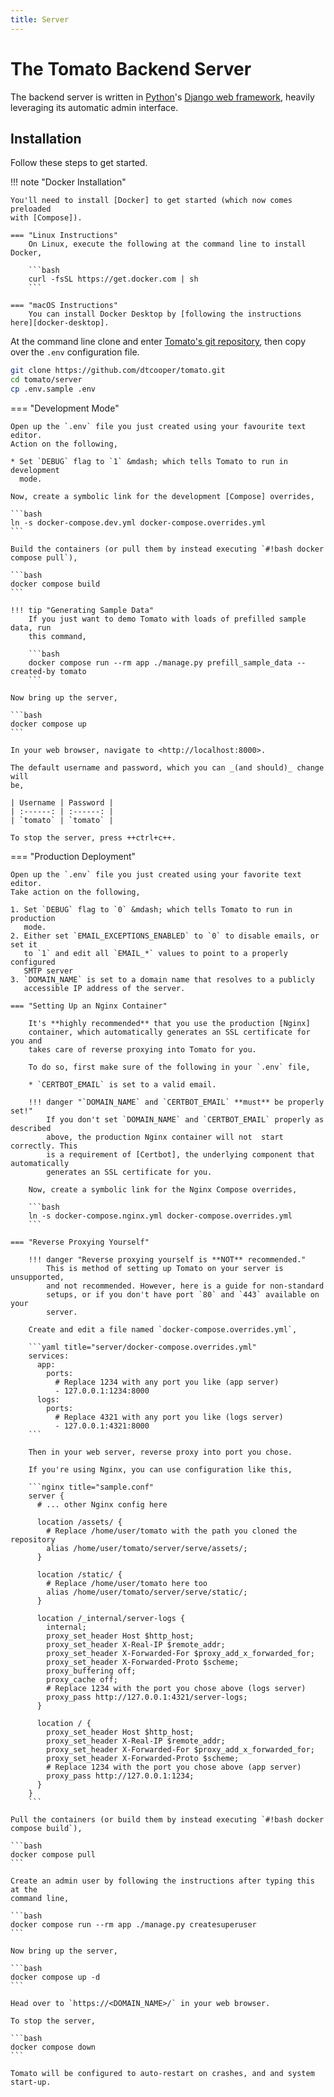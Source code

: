 ```yaml
---
title: Server
---
```


# The Tomato Backend Server

The backend server is written in [Python]'s [Django web framework][django],
heavily leveraging its automatic admin interface.

## Installation

Follow these steps to get started.

!!! note "Docker Installation"

    You'll need to install [Docker] to get started (which now comes preloaded
    with [Compose]).

    === "Linux Instructions"
        On Linux, execute the following at the command line to install Docker,

        ```bash
        curl -fsSL https://get.docker.com | sh
        ```

    === "macOS Instructions"
        You can install Docker Desktop by [following the instructions here][docker-desktop].


At the command line clone and enter [Tomato's git repository][tomato-git], then
copy over the `.env` configuration file.

```bash
git clone https://github.com/dtcooper/tomato.git
cd tomato/server
cp .env.sample .env
```

=== "Development Mode"

    Open up the `.env` file you just created using your favourite text editor.
    Action on the following,

    * Set `DEBUG` flag to `1` &mdash; which tells Tomato to run in development
      mode.

    Now, create a symbolic link for the development [Compose] overrides,

    ```bash
    ln -s docker-compose.dev.yml docker-compose.overrides.yml
    ```

    Build the containers (or pull them by instead executing `#!bash docker compose pull`),

    ```bash
    docker compose build
    ```

    !!! tip "Generating Sample Data"
        If you just want to demo Tomato with loads of prefilled sample data, run
        this command,

        ```bash
        docker compose run --rm app ./manage.py prefill_sample_data --created-by tomato
        ```

    Now bring up the server,

    ```bash
    docker compose up
    ```

    In your web browser, navigate to <http://localhost:8000>.

    The default username and password, which you can _(and should)_ change will
    be,

    | Username | Password |
    | :------: | :------: |
    | `tomato` | `tomato` |

    To stop the server, press ++ctrl+c++.


=== "Production Deployment"

    Open up the `.env` file you just created using your favorite text editor.
    Take action on the following,

    1. Set `DEBUG` flag to `0` &mdash; which tells Tomato to run in production
       mode.
    2. Either set `EMAIL_EXCEPTIONS_ENABLED` to `0` to disable emails, or set it
       to `1` and edit all `EMAIL_*` values to point to a properly configured
       SMTP server
    3. `DOMAIN_NAME` is set to a domain name that resolves to a publicly
       accessible IP address of the server.

    === "Setting Up an Nginx Container"

        It's **highly recommended** that you use the production [Nginx]
        container, which automatically generates an SSL certificate for you and
        takes care of reverse proxying into Tomato for you.

        To do so, first make sure of the following in your `.env` file,

        * `CERTBOT_EMAIL` is set to a valid email.

        !!! danger "`DOMAIN_NAME` and `CERTBOT_EMAIL` **must** be properly set!"
            If you don't set `DOMAIN_NAME` and `CERTBOT_EMAIL` properly as described
            above, the production Nginx container will not  start correctly. This
            is a requirement of [Certbot], the underlying component that automatically
            generates an SSL certificate for you.

        Now, create a symbolic link for the Nginx Compose overrides,

        ```bash
        ln -s docker-compose.nginx.yml docker-compose.overrides.yml
        ```

    === "Reverse Proxying Yourself"

        !!! danger "Reverse proxying yourself is **NOT** recommended."
            This is method of setting up Tomato on your server is unsupported,
            and not recommended. However, here is a guide for non-standard
            setups, or if you don't have port `80` and `443` available on your
            server.

        Create and edit a file named `docker-compose.overrides.yml`,

        ```yaml title="server/docker-compose.overrides.yml"
        services:
          app:
            ports:
              # Replace 1234 with any port you like (app server)
              - 127.0.0.1:1234:8000
          logs:
            ports:
              # Replace 4321 with any port you like (logs server)
              - 127.0.0.1:4321:8000
        ```

        Then in your web server, reverse proxy into port you chose.

        If you're using Nginx, you can use configuration like this,

        ```nginx title="sample.conf"
        server {
          # ... other Nginx config here

          location /assets/ {
            # Replace /home/user/tomato with the path you cloned the repository
            alias /home/user/tomato/server/serve/assets/;
          }

          location /static/ {
            # Replace /home/user/tomato here too
            alias /home/user/tomato/server/serve/static/;
          }

          location /_internal/server-logs {
            internal;
            proxy_set_header Host $http_host;
            proxy_set_header X-Real-IP $remote_addr;
            proxy_set_header X-Forwarded-For $proxy_add_x_forwarded_for;
            proxy_set_header X-Forwarded-Proto $scheme;
            proxy_buffering off;
            proxy_cache off;
            # Replace 1234 with the port you chose above (logs server)
            proxy_pass http://127.0.0.1:4321/server-logs;
          }

          location / {
            proxy_set_header Host $http_host;
            proxy_set_header X-Real-IP $remote_addr;
            proxy_set_header X-Forwarded-For $proxy_add_x_forwarded_for;
            proxy_set_header X-Forwarded-Proto $scheme;
            # Replace 1234 with the port you chose above (app server)
            proxy_pass http://127.0.0.1:1234;
          }
        }
        ```

    Pull the containers (or build them by instead executing `#!bash docker compose build`),

    ```bash
    docker compose pull
    ```

    Create an admin user by following the instructions after typing this at the
    command line,

    ```bash
    docker compose run --rm app ./manage.py createsuperuser
    ```

    Now bring up the server,

    ```bash
    docker compose up -d
    ```

    Head over to `https://<DOMAIN_NAME>/` in your web browser.

    To stop the server,

    ```bash
    docker compose down
    ```

    Tomato will be configured to auto-restart on crashes, and and system
    start-up.

[certbot]: https://certbot.eff.org/
[compose]: https://docs.docker.com/compose/
[django]: https://www.djangoproject.com/
[docker-desktop]: https://www.docker.com/products/docker-desktop
[docker]: https://www.docker.com/
[nginx]: https://www.nginx.com/
[tomato-git]: https://github.com/dtcooper/tomato
[python]: https://www.python.org/
